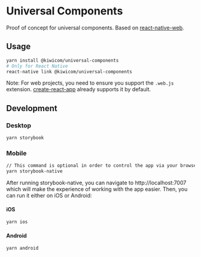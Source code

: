 # Universal Components
Proof of concept for universal components.
Based on [react-native-web](https://github.com/necolas/react-native-web).

## Usage

```bash
yarn install @kiwicom/universal-components
# Only for React Native
react-native link @kiwicom/universal-components
```

Note: For web projects, you need to ensure you support the `.web.js` extension. [create-react-app](https://github.com/facebook/create-react-app/blob/6364bbf6dc8244508398f934d0882f05e0cb5dcc/packages/react-scripts/config/paths.js#L52) already supports it by default.

## Development
### Desktop
```bash
yarn storybook
```

### Mobile

```bash
// This command is optional in order to control the app via your browser
yarn storybook-native
```

After running storybook-native, you can navigate to http://localhost:7007 which will make the experience of working
with the app easier. Then, you can run it either on iOS or Android:

#### iOS

```bash
yarn ios
```

#### Android
```bash
yarn android
```
